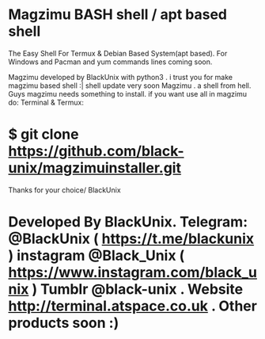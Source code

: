 # Magzimu BASH shell / apt based shell
The Easy Shell For Termux &amp; Debian Based System(apt based). For Windows and Pacman and yum commands lines coming soon.

Magzimu developed by BlackUnix with python3 . i trust you for make magzimu based shell :|
shell update very soon
Magzimu . a shell from hell.
Guys  magzimu needs something to install. if you want use all in magzimu do:
Terminal & Termux:
# $ git clone https://github.com/black-unix/magzimuinstaller.git
Thanks for your choice/ BlackUnix
# Developed By BlackUnix. Telegram: @BlackUnix ( https://t.me/blackunix ) instagram @Black_Unix ( https://www.instagram.com/black_unix ) Tumblr @black-unix . Website http://terminal.atspace.co.uk . Other products soon :)
